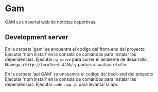# Gam

GAM es un portal web de noticias deportivas. 

## Development server
En la carpeta 'gam' se encuentra el codigo del front-end del proyecto
Ejecutar 'npm install' en la consola de comandos para instalar las dependencias.
Ejecutar `ng serve` para correr el ambiente de desarrollo. Navega a `http://localhost:4200/` y podras visualizar el sitio.

En la carpeta 'api GAM' se encuentra el codigo del back-end del proyecto
Ejecutar 'npm install' en la consola de comandos para instalar las dependencias.
Ejecutar `node app.js` para levantar la api.
